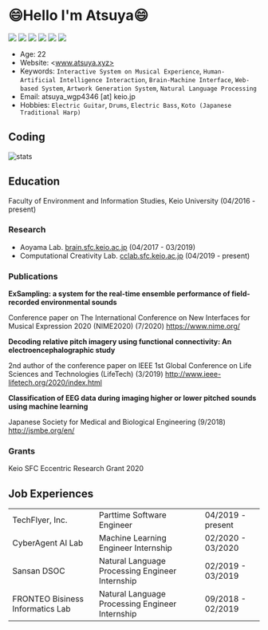 # 😄Hello I'm Atsuya😄

[![](https://img.shields.io/badge/Check-Portfolio-ff3366)](https://github.com/atsukoba/atsukoba/blob/master/portfolio_202007.pdf)
[![](https://img.shields.io/badge/Listen-SoundCloud-orange)](https://soundcloud.com/atsu_jg43yr)
[![](https://img.shields.io/badge/Follow-Twitter-00acee)](https://twitter.com/atsuyakoba)
[![](https://img.shields.io/badge/Connect-Linkedin-0077b5)](https://www.linkedin.com/in/atsuyakobayashi/?locale=ja_JP)
[![](https://img.shields.io/badge/Connect-Wantedly-00a4bb)](https://www.wantedly.com/users/25859233)
[![](https://img.shields.io/badge/Research-GoogleScholar-888888)](https://scholar.google.com/citations?user=wk9-xH8AAAAJ&hl=ja)

- Age: 22
- Website: <www.atsuya.xyz>
- Keywords: `Interactive System on Musical Experience`, `Human-Artificial Intelligence Interaction`, `Brain-Machine Interface`, `Web-based System`, `Artwork Generation System`, `Natural Language Processing`
- Email: atsuya_wgp4346 [at] keio.jp
- Hobbies: `Electric Guitar`, `Drums`, `Electric Bass`, `Koto (Japanese Traditional Harp)`

## Coding

![stats](https://github-readme-stats.vercel.app/api?username=atsukoba&count_private=true&show_icons=true)

## Education

Faculty of Environment and Information Studies, Keio University (04/2016 - present)

### Research

- Aoyama Lab. [brain.sfc.keio.ac.jp](https://brain.sfc.keio.ac.jp) (04/2017 - 03/2019)
- Computational Creativity Lab. [cclab.sfc.keio.ac.jp](https://cclab.sfc.keio.ac.jp) (04/2019 - present)

### Publications

**ExSampling: a system for the real-time ensemble performance of field-recorded environmental sounds**

Conference paper on The International Conference on New Interfaces for Musical Expression 2020 (NIME2020) (7/2020) <https://www.nime.org/>

**Decoding relative pitch imagery using functional connectivity: An electroencephalographic study**

2nd author of the conference paper on IEEE 1st Global Conference on Life Sciences and Technologies (LifeTech) (3/2019) <http://www.ieee-lifetech.org/2020/index.html>

**Classification of EEG data during imaging higher or lower pitched sounds using machine learning**

Japanese Society for Medical and Biological Engineering (9/2018) <http://jsmbe.org/en/>

### Grants

Keio SFC Eccentric Research Grant 2020

## Job Experiences

||||
|:--|:--|:--|
|TechFlyer, Inc.| Parttime Software Engineer|04/2019 - present|
|CyberAgent AI Lab| Machine Learning Engineer Internship |02/2020 - 03/2020|
|Sansan DSOC| Natural Language Processing Engineer Internship|02/2019 - 03/2019|
|FRONTEO Bisiness Informatics Lab|Natural Language Processing Engineer Internship|09/2018 - 02/2019|

